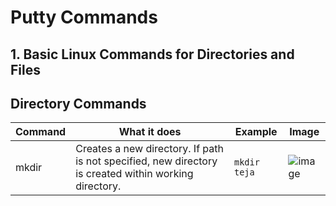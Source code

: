 # Putty Commands

## 1. Basic Linux Commands for Directories and Files
 

## Directory Commands

| Command | What it does | Example         | Image |
|---------|--------------|---------|-------|
| mkdir   |Creates a new directory. If path is not specified, new directory is created within working directory.| ``mkdir teja``   |![image](https://github.com/tejaroy/Django-Project-Setup/blob/main/image.png)|